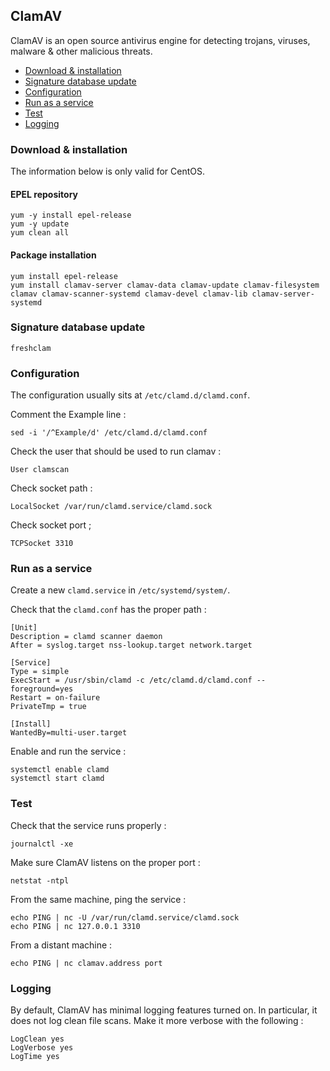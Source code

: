 ## ClamAV
ClamAV is an open source antivirus engine for detecting trojans, viruses, malware & other malicious threats.

* [Download & installation](#download--installation)
* [Signature database update](#signature-database-update)
* [Configuration](#configuration)
* [Run as a service](#run-as-a-service)
* [Test](#test)
* [Logging](#logging)

### Download & installation
The information below is only valid for CentOS.

#### EPEL repository
```
yum -y install epel-release
yum -y update
yum clean all
```

#### Package installation
```
yum install epel-release
yum install clamav-server clamav-data clamav-update clamav-filesystem clamav clamav-scanner-systemd clamav-devel clamav-lib clamav-server-systemd
```

### Signature database update
```
freshclam
```

### Configuration
The configuration usually sits at `/etc/clamd.d/clamd.conf`.

Comment the Example line :
```
sed -i '/^Example/d' /etc/clamd.d/clamd.conf
```

Check the user that should be used to run clamav :

```
User clamscan
```


Check socket path :
```
LocalSocket /var/run/clamd.service/clamd.sock
```

Check socket port ;
```
TCPSocket 3310
```

### Run as a service

Create a new `clamd.service` in `/etc/systemd/system/`.

Check that the `clamd.conf` has the proper path : 
```
[Unit]
Description = clamd scanner daemon
After = syslog.target nss-lookup.target network.target

[Service]
Type = simple
ExecStart = /usr/sbin/clamd -c /etc/clamd.d/clamd.conf --foreground=yes
Restart = on-failure
PrivateTmp = true

[Install]
WantedBy=multi-user.target
```

Enable and run the service :
```
systemctl enable clamd
systemctl start clamd
```

### Test
Check that the service runs properly :
```
journalctl -xe
```

Make sure ClamAV listens on the proper port :
```
netstat -ntpl
```


From the same machine, ping the service :
```
echo PING | nc -U /var/run/clamd.service/clamd.sock
echo PING | nc 127.0.0.1 3310
```

From a distant machine :
```
echo PING | nc clamav.address port
```

### Logging
By default, ClamAV has minimal logging features turned on. In particular, it does not log clean file scans.
Make it more verbose with the following :

```
LogClean yes
LogVerbose yes
LogTime yes

```

